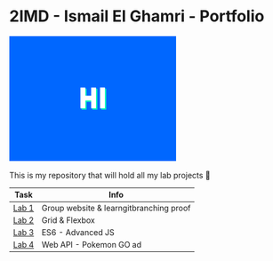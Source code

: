 # 2IMD - Ismail El Ghamri - Portfolio

![hi there](images/hi_there.gif)

This is my repository that will hold all my lab projects 🤯

Task | Info
------ | ------ 
[Lab 1](https://github.com/ismailElg1/2imd-frontend-portfolio/tree/main/lab1%20-%20git) | Group website & learngitbranching proof
[Lab 2](https://github.com/ismailElg1/2imd-frontend-portfolio/tree/main/lab2%20-%20grid) | Grid & Flexbox 
[Lab 3](https://github.com/ismailElg1/2imd-frontend-portfolio/tree/main/lab3%20-%20advanced%20js) | ES6 - Advanced JS
[Lab 4](https://github.com/ismailElg1/2imd-frontend-portfolio/tree/main/lab4%20-%20api) | Web API - Pokemon GO ad